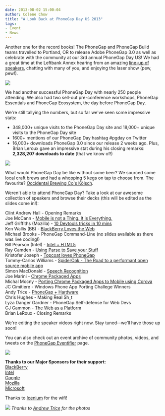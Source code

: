 ```yaml
---
date: 2013-08-02 15:00:04
author: Colene Chow
title: "A Look Back at PhoneGap Day US 2013"
tags:
- Event
- News
---
```


Another one for the record books! The PhoneGap and PhoneGap Build teams travelled to Portland, OR to release Adobe PhoneGap 3.0 as well as celebrate with the community at our 3rd annual PhoneGap Day US! We had a great time at the Leftbank Annex hearing from an amazing [line-up of speakers](http://pgday.phonegap.com/us2013/#speakers), chatting with many of you, and enjoying the laser show (pew, pew!).

![](/blog/uploads/2013-08/PG-Day-2.jpg)

We had another successful PhoneGap Day with nearly 250 people attending. We also had two sell-out pre-conference workshops, PhoneGap Essentials and PhoneGap Ecosystem, the day before PhoneGap Day. 

We're still tallying the numbers, but so far we've seen some impressive stats:

* 348,000+ unique visits to the PhoneGap Day site and 18,000+ unique visits to the PhoneGap Day site
* 1600+ mentions of our PhoneGap Day hashtag #pgday on Twitter
* 16,000+ downloads PhoneGap 3.0 since our release 2 weeks ago. Plus, Brian Leroux gave an impressive stat during his closing remarks: **2,328,207 downloads to date** (that we know of!)

![](/blog/uploads/2013-08/PG-Day-3.jpg)

What would PhoneGap Day be like without some beer?  We sourced some local craft brews and had a whopping 5 kegs on tap to choose from. The favourite? [Occidental Brewing Co's Kölsch](http://www.occidentalbrewing.com/beers.html).

Weren't able to attend PhoneGap Day? Take a look at our awesome collection of speakers and browse their decks (this will be edited as the slides come in!):

Clint Andrew Hall - Opening Remarks  
Joe McCann - [Mobile is not a Thing. It is Everything.](https://cloudup.com/cgyJMG9E7A4)  
Jeff Griffiths (Mozilla) - [10 Devtools tricks in 10 mins](https://canuckistani.github.io/pgday-slides/)  
Ken Wallis (BB) - [BlackBerry Loves the Web](https://github.com/kwallis/PhoneGapDay2013)  
Michael Brooks - PhoneGap Command-Line (no slides available as there was live coding!)  
Bill Pearson (Intel) - [Intel + HTML5](http://www.slideshare.net/phonegap/phonegap-day)  
Ray Camden - [Using Parse to Save your Stuff](http://phonegap.com/uploads/presentation/PhoneGapParse/preso/short.html)  
Kristofer Joseph - [Topcoat loves PhoneGap](http://kristoferjoseph.com/Topcoat-PhoneGap-Day-2013)  
Tommy-Carlos Williams - [SpiderOak - The Road to a performant open source mobile app](http://devgeeks.org/slides/PGDayUS2013/)  
Simon MacDonald - [Speech Recognition](http://www.slideshare.net/phonegap/phone-gap-dayspeechrecognition)  
Joe Marini - [Chrome Packaged Apps](http://www.slideshare.net/phonegap/phonegap-day-us-2013-chrome-packaged-apps)  
Michal Mocny - [Porting Chrome Packaged Apps to Mobile using Corova](https://docs.google.com/a/nitobi.com/presentation/d/1H8MPv-nB0NrsRiPl4LlPPeB3O3xQKyqlpBls2auYvN8/edit#slide=id.gf3587ab8_0126)  
JC Cimitiere - Windows Phone App Porting Challege Winners  
Andy Trice - [PhoneGap + Hardware](http://www.tricedesigns.com/2013/07/23/phonegap-day-phonegap-hardware)  
Chris Hughes - Making Real Sh_t  
Lyza Danger Gardner - PhoneGap Self-defense for Web Devs  
CJ Gammon - [The Web as a Platform](http://www.slides.cjgammon.com/13-7-phongap-day-2/)  
Brian LeRoux - Closing Remarks

We're editing the speaker videos right now. Stay tuned--we’ll have those up soon!

You can also check out an event archive of community photos, videos, and tweets on the [PhoneGap Eventifier](http://eventifier.co/event/pgday/) page.

![](/blog/uploads/2013-08/tweets.jpg)

**Thanks to our Major Sponsors for their support:**  
[BlackBerry](http://blackberry.com)  
[Intel](http://intel.com)  
[Google](http://chrome.com)  
[Mozilla](http://mozilla.org)  
[Microsoft](http://aka.ms/wp8phonegap)

Thanks to [Icenium](http://www.icenium.com/) for the wifi!

![](/blog/uploads/2013-08/PG-Day-1.jpg)
*Thanks to [Andrew Trice](http://tricedesigns.com) for the photos*
